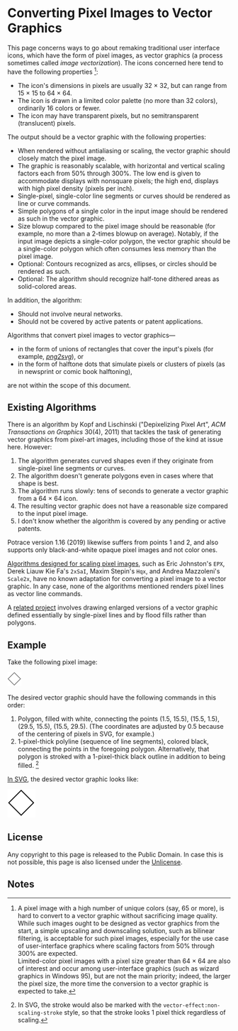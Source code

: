 # Converting Pixel Images to Vector Graphics

This page concerns ways to go about remaking traditional user interface icons, which have the form of pixel images, as vector graphics (a process sometimes called _image vectorization_).  The icons concerned here tend to have the following properties [^1]:

- The icon's dimensions in pixels are usually 32 &times; 32, but can range from 15 &times; 15 to 64 &times; 64.
- The icon is drawn in a limited color palette (no more than 32 colors), ordinarily 16 colors or fewer.
- The icon may have transparent pixels, but no semitransparent (translucent) pixels.

The output should be a vector graphic with the following properties:

- When rendered without antialiasing or scaling, the vector graphic should closely match the pixel image.
- The graphic is reasonably scalable, with horizontal and vertical scaling factors each from 50% through 300%.   The low end is given to accommodate displays with nonsquare pixels; the high end, displays with high pixel density (pixels per inch).
- Single-pixel, single-color line segments or curves should be rendered as line or curve commands.
- Simple polygons of a single color in the input image should be rendered as such in the vector graphic.
- Size blowup compared to the pixel image should be reasonable (for example, no more than a 2-times blowup on average).  Notably, if the input image depicts a single-color polygon, the vector graphic should be a single-color polygon which often consumes less memory than the pixel image.
- Optional: Contours recognized as arcs, ellipses, or circles should be rendered as such.
- Optional: The algorithm should recognize half-tone dithered areas as solid-colored areas.

In addition, the algorithm:

- Should not involve neural networks.
- Should not be covered by active patents or patent applications.

Algorithms that convert pixel images to vector graphics&mdash;

- in the form of unions of rectangles that cover the input's pixels (for example, [_png2svg_](https://github.com/xyproto/png2svg)), or
- in the form of halftone dots that simulate pixels or clusters of pixels (as in newsprint or comic book halftoning),

are not within the scope of this document.

## Existing Algorithms

There is an algorithm by Kopf and Lischinski ("Depixelizing Pixel Art", _ACM Transactions on Graphics_ 30(4), 2011) that tackles the task of generating vector graphics from pixel-art images, including those of the kind at issue here.  However:

1. The algorithm generates curved shapes even if they originate from single-pixel line segments or curves.
2. The algorithm doesn't generate polygons even in cases where that shape is best.
3. The algorithm runs slowly: tens of seconds to generate a vector graphic from a 64 &times; 64 icon.
4. The resulting vector graphic does not have a reasonable size compared to the input pixel image.
5. I don't know whether the algorithm is covered by any pending or active patents.

Potrace version 1.16 (2019) likewise suffers from points 1 and 2, and also supports only black-and-white opaque pixel images and not color ones.

[Algorithms designed for scaling pixel images](http://en.wikipedia.org/wiki/Pixel-art_scaling_algorithms), such as Eric Johnston's `EPX`, Derek Liauw Kie Fa's `2xSaI`, Maxim Stepin's `Hqx`, and Andrea Mazzoleni's `Scale2x`, have no known adaptation for converting a pixel image to a vector graphic.  In any case, none of the algorithms mentioned renders pixel lines as vector line commands.

A [related project](https://github.com/eviltrout/agi-upscale) involves drawing enlarged versions of a vector graphic defined essentially by single-pixel lines and by flood fills rather than polygons.

## Example

Take the following pixel image:

![Diamond pixel image](diamond.png)

The desired vector graphic should have the following commands in this order:

1. Polygon, filled with white, connecting the points (1.5, 15.5), (15.5, 1.5), (29.5, 15.5), (15.5, 29.5).  (The coordinates are adjusted by 0.5 because of the centering of pixels in SVG, for example.)
2. 1-pixel-thick polyline (sequence of line segments), colored black, connecting the points in the foregoing polygon.  Alternatively, that polygon is stroked with a 1-pixel-thick black outline in addition to being filled. [^2]

[In SVG](https://peteroupc.github.io/svg.html), the desired vector graphic looks like:

![Diamond vector graphic](diamond.svg)

## License

Any copyright to this page is released to the Public Domain.  In case this is not possible, this page is also licensed under the [Unlicense](https://unlicense.org).

## Notes

[^1]: A pixel image with a high number of unique colors (say, 65 or more), is hard to convert to a vector graphic without sacrificing image quality.  While such images ought to be designed as vector graphics from the start, a simple upscaling and downscaling solution, such as bilinear filtering, is acceptable for such pixel images, especially for the use case of user-interface graphics where scaling factors from 50% through 300% are expected.<br>Limited-color pixel images with a pixel size greater than 64 &times; 64 are also of interest and occur among user-interface graphics (such as wizard graphics in Windows 95), but are not the main priority; indeed, the larger the pixel size, the more time the conversion to a vector graphic is expected to take.

[^2]: In SVG, the stroke would also be marked with the `vector-effect:non-scaling-stroke` style, so that the stroke looks 1 pixel thick regardless of scaling.
